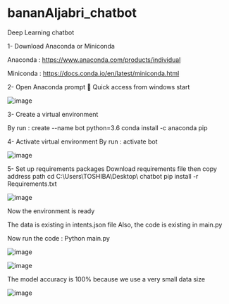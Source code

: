 # bananAljabri_chatbot
Deep Learning chatbot

1-	Download Anaconda or Miniconda

Anaconda : https://www.anaconda.com/products/individual

Miniconda : https://docs.conda.io/en/latest/miniconda.html

2-	Open Anaconda prompt  Quick access from windows start

 ![image](https://user-images.githubusercontent.com/81714161/130337742-f71bcd6c-6c39-4a70-b070-d6ca8c09ec01.png)


3-	Create a virtual environment

By run :
create --name bot python=3.6
conda install -c anaconda pip

4-	Activate virtual environment
By run :
activate bot
 
 ![image](https://user-images.githubusercontent.com/81714161/130337758-6b20bf5f-be60-48e8-bc54-8b79f885e828.png)



5-	Set up requirements packages 
Download requirements file then copy address path 
cd C:\Users\TOSHIBA\Desktop\ chatbot
pip install -r Requirements.txt
 
 ![image](https://user-images.githubusercontent.com/81714161/130337766-874a4bd5-7734-488d-9f85-2b09128db936.png)



Now the environment is ready 

The data is existing in intents.json file
Also, the code is existing in main.py 

Now run the code :
Python main.py

 ![image](https://user-images.githubusercontent.com/81714161/130337776-3f761601-babc-42eb-8f45-40f7de278ee1.png)

![image](https://user-images.githubusercontent.com/81714161/130337781-3cbd2307-3464-405c-85fe-6e53c4d20fdb.png)



 

The model accuracy is 100% because we use a very small data size 

  ![image](https://user-images.githubusercontent.com/81714161/130337784-e6987d32-6357-40e9-b8ef-2b65a3053a9e.png)












